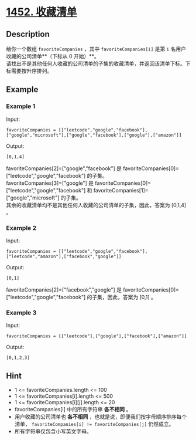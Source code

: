 # [1452. 收藏清单](https://leetcode-cn.com/problems/people-whose-list-of-favorite-companies-is-not-a-subset-of-another-list/)
## Description
给你一个数组 `favoriteCompanies` ，其中 `favoriteCompanies[i]` 是第 `i` 名用户收藏的公司清单**（下标从 0 开始）**。  
请找出不是其他任何人收藏的公司清单的子集的收藏清单，并返回该清单下标。下标需要按升序排列。
## Example
### Example 1
Input:  
```
favoriteCompanies = [["leetcode","google","facebook"],["google","microsoft"],["google","facebook"],["google"],["amazon"]]
```
Output:
```
[0,1,4]
```
favoriteCompanies[2]=["google","facebook"] 是 favoriteCompanies[0]=["leetcode","google","facebook"] 的子集。  
favoriteCompanies[3]=["google"] 是 favoriteCompanies[0]=["leetcode","google","facebook"] 和 favoriteCompanies[1]=["google","microsoft"] 的子集。  
其余的收藏清单均不是其他任何人收藏的公司清单的子集，因此，答案为 [0,1,4] 。
### Example 2
Input:  
```
favoriteCompanies = [["leetcode","google","facebook"],["leetcode","amazon"],["facebook","google"]]
```
Output:
```
[0,1]
```
favoriteCompanies[2]=["facebook","google"] 是 favoriteCompanies[0]=["leetcode","google","facebook"] 的子集，因此，答案为 [0,1] 。
### Example 3
Input:  
```
favoriteCompanies = [["leetcode"],["google"],["facebook"],["amazon"]]
```
Output:
```
[0,1,2,3]
```
## Hint
- 1 <= favoriteCompanies.length <= 100
- 1 <= favoriteCompanies[i].length <= 500
- 1 <= favoriteCompanies[i][j].length <= 20
- favoriteCompanies[i] 中的所有字符串 **各不相同** 。
- 用户收藏的公司清单也 **各不相同** ，也就是说，即便我们按字母顺序排序每个清单， `favoriteCompanies[i] != favoriteCompanies[j]` 仍然成立。
- 所有字符串仅包含小写英文字母。
